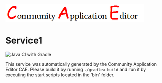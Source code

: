 ![CAE](https://github.com/GHProjectsTest/microservice-228/blob/master/img/logo.png)  

Service1
===================
![Java CI with Gradle](https://github.com/GHProjectsTest/microservice-228/workflows/Java%20CI%20with%20Gradle/badge.svg?branch=master)

This service was automatically generated by the Community Application Editor CAE. Please build it by running `./gradlew build` and run it by executing the start scripts located in the 'bin' folder.
